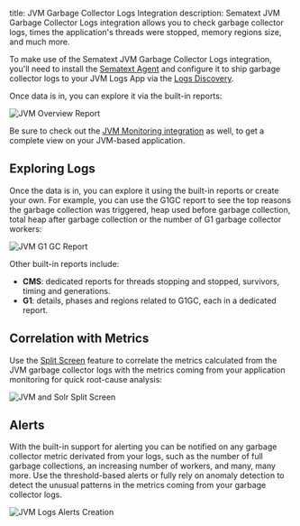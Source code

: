 title: JVM Garbage Collector Logs Integration
description: Sematext JVM Garbage Collector Logs integration allows you to check garbage collector logs, times the application's threads were stopped, memory regions size, and much more.

To make use of the Sematext JVM Garbage Collector Logs integration, you'll need to install the [Sematext Agent](../agents/sematext-agent/index.md) and configure it to ship garbage collector logs to your JVM Logs App via the [Logs Discovery](../logs/discovery/intro.md). 

Once data is in, you can explore it via the built-in reports: 

<img
  class="content-modal-image"
  alt="JVM Overview Report"
  src="../../images/agents/jvm_logs_overview.png"
  title="JVM Overview Report"
/>

Be sure to check out the [JVM Monitoring integration](./jvm.md) as well, to get a complete view on your JVM-based application. 

## Exploring Logs

Once the data is in, you can explore it using the built-in reports or create your own. For example, you can use the G1GC report to see the top reasons the garbage collection was triggered, heap used before garbage collection, total heap after garbage collection or the number of G1 garbage collector workers:

<img
  class="content-modal-image"
  alt="JVM G1 GC Report"
  src="../../images/agents/jvm_logs_g1gc.png"
  title="JVM G1 GC Report"
/>

Other built-in reports include:

- **CMS**: dedicated reports for threads stopping and stopped, survivors, timing and generations.
- **G1**: details, phases and regions related to G1GC, each in a dedicated report.

## Correlation with Metrics

Use the [Split Screen](https://sematext.com/docs/guide/split-screen/) feature to correlate the metrics calculated from the JVM garbage collector logs with the metrics coming from your application monitoring for quick root-cause analysis:

<img
  class="content-modal-image"
  alt="JVM and Solr Split Screen"
  src="../../images/agents/jvm_logs_split.png"
  title="JVM and Solr Split Screen"
/>

## Alerts 

With the built-in support for alerting you can be notified on any garbage collector metric derivated from your logs, such as the number of full garbage collections, an increasing number of workers, and many, many more. Use the threshold-based alerts or fully rely on anomaly detection to detect the unusual patterns in the metrics coming from your garbage collector logs.

<img
  class="content-modal-image"
  alt="JVM Logs Alerts Creation"
  src="../../images/agents/jvm_logs_alerts.png"
  title="JVM Logs Alerts Creation"
/>
